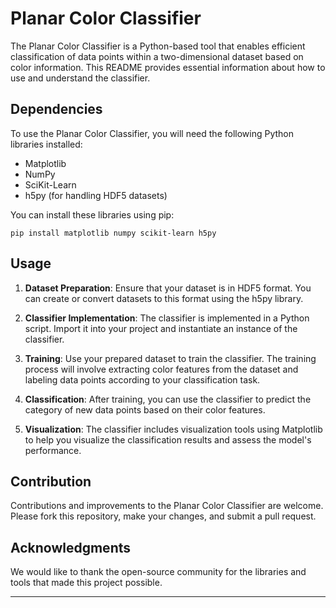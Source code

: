 # Planar Color Classifier

The Planar Color Classifier is a Python-based tool that enables efficient classification of data points within a two-dimensional dataset based on color information. This README provides essential information about how to use and understand the classifier.

## Dependencies

To use the Planar Color Classifier, you will need the following Python libraries installed:

- Matplotlib
- NumPy
- SciKit-Learn
- h5py (for handling HDF5 datasets)

You can install these libraries using pip:

```
pip install matplotlib numpy scikit-learn h5py
```

## Usage

1. **Dataset Preparation**: Ensure that your dataset is in HDF5 format. You can create or convert datasets to this format using the h5py library.

2. **Classifier Implementation**: The classifier is implemented in a Python script. Import it into your project and instantiate an instance of the classifier.

3. **Training**: Use your prepared dataset to train the classifier. The training process will involve extracting color features from the dataset and labeling data points according to your classification task.

4. **Classification**: After training, you can use the classifier to predict the category of new data points based on their color features.

5. **Visualization**: The classifier includes visualization tools using Matplotlib to help you visualize the classification results and assess the model's performance.


## Contribution

Contributions and improvements to the Planar Color Classifier are welcome. Please fork this repository, make your changes, and submit a pull request.


## Acknowledgments

We would like to thank the open-source community for the libraries and tools that made this project possible.

---

